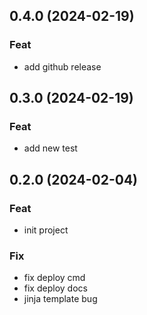 ## 0.4.0 (2024-02-19)

### Feat

- add github release

## 0.3.0 (2024-02-19)

### Feat

- add new test

## 0.2.0 (2024-02-04)

### Feat

- init project

### Fix

- fix deploy cmd
- fix deploy docs
- jinja template bug
